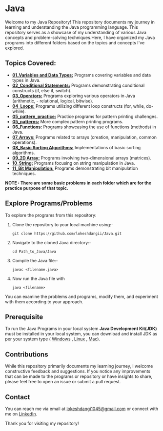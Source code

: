 # Java

Welcome to my Java Repository! This repository documents my journey in learning and understanding the Java programming language. This repository serves as a showcase of my understanding of various Java concepts and problem-solving techniques.Here, I have organized my Java programs into different folders based on the topics and concepts I've explored.

## Topics Covered:

- **[01_Variables and Data Types:](https://github.com/lokeshdangii/Java/tree/main/01_Variables%20and%20Data%20types)** Programs covering variables and data types in Java.
- **[02_Conditional Statements:](https://github.com/lokeshdangii/Java/tree/main/02_Conditional%20Statements)** Programs demonstrating conditional constructs (if, else if, switch).
- **[03_Operators:](https://github.com/lokeshdangii/Java/tree/main/03_Operators)** Programs exploring various operators in Java (arithmetic, - relational, logical, bitwise).
- **[04_Loops:](https://github.com/lokeshdangii/Java/tree/main/04_Loops)** Programs utilizing different loop constructs (for, while, do-while).
- **[05_pattern_practice:](https://github.com/lokeshdangii/Java/tree/main/05_pattern_practice)** Practice programs for pattern printing challenges.
- **[05_patterns:](https://github.com/lokeshdangii/Java/tree/main/05_patterns)** More complex pattern printing programs.
- **[06_Functions:](https://github.com/lokeshdangii/Java/tree/main/06_Functions)** Programs showcasing the use of functions (methods) in Java.
- **[07_Arrays:](https://github.com/lokeshdangii/Java/tree/main/07_Arrays)** Programs related to arrays (creation, manipulation, common operations).
- **[08_Basic Sorting Algorithms:](https://github.com/lokeshdangii/Java/tree/main/07_Arrays)** Implementations of basic sorting algorithms.
- **[09_2D Array:](https://github.com/lokeshdangii/Java/tree/main/09_2D%20Array)** Programs involving two-dimensional arrays (matrices).
- **[10_String:](https://github.com/lokeshdangii/Java/tree/main/10_String)** Programs focusing on string manipulation in Java.
- **[11_Bit Manipulation:](https://github.com/lokeshdangii/Java/tree/main/10_String/Bit%20Manipulation)** Programs demonstrating bit manipulation techniques.

**NOTE : There are some basic problems in each folder which are for the practice purpose of that topic.**


## Explore Programs/Problems

To explore the programs from this repository:

1. Clone the repository to your local machine using:-
   
       git clone https://github.com/lokeshdangii/Java.git
       
3. Navigate to the cloned Java directory:-

       cd Path_to_Java/Java
     
5. Compile the Java file:-

       javac <filename.java>
   
7. Now run the Java file with

       java <filename>


You can examine the problems and programs, modify them, and experiment with them according to your approach.

## Prerequisite 

To run the Java Programs in your local system **Java Development Kit(JDK)** must be installed in your local system, you can download and install JDK as per your system type ( [Windows](https://download.oracle.com/java/20/latest/jdk-20_windows-x64_bin.exe (sha256)) , [Linux](https://download.oracle.com/java/20/latest/jdk-20_linux-x64_bin.deb (sha256)) , [Mac](https://download.oracle.com/java/20/latest/jdk-20_macos-aarch64_bin.dmg (sha256))).


## Contributions

While this repository primarily documents my learning journey, I welcome constructive feedback and suggestions. If you notice any improvements that can be made to the programs or repository or have insights to share, please feel free to open an issue or submit a pull request.

## Contact

You can reach me via email at [lokeshdangi1045@gmail.com](mailto:lokeshdangi1045@gmail.com) or connect with me on [LinkedIn](https://www.linkedin.com/in/lokeshdangi/). 

Thank you for visiting my repository!
